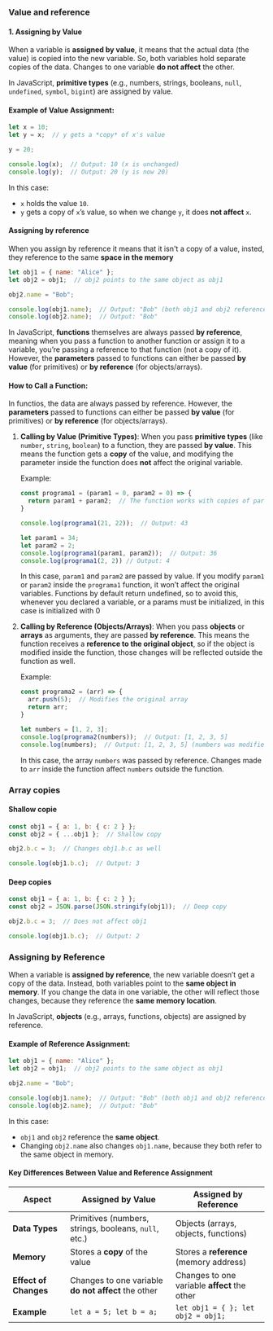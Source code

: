 ### Value and reference

#### 1. **Assigning by Value**

When a variable is **assigned by value**, it means that the actual data (the value) is copied into the new variable. So, both variables hold separate copies of the data. Changes to one variable **do not affect** the other.

In JavaScript, **primitive types** (e.g., numbers, strings, booleans, `null`, `undefined`, `symbol`, `bigint`) are assigned by value.

#### Example of Value Assignment:
```javascript
let x = 10;
let y = x;  // y gets a *copy* of x's value

y = 20;

console.log(x);  // Output: 10 (x is unchanged)
console.log(y);  // Output: 20 (y is now 20)
```

In this case:
- `x` holds the value `10`.
- `y` gets a copy of `x`’s value, so when we change `y`, it does **not affect** `x`.


#### Assigning by reference
When you assign by reference it means that it isn't a copy of a value, insted, they reference to the same **space in the memory**
```js
let obj1 = { name: "Alice" };
let obj2 = obj1;  // obj2 points to the same object as obj1

obj2.name = "Bob";

console.log(obj1.name);  // Output: "Bob" (both obj1 and obj2 reference the same object)
console.log(obj2.name);  // Output: "Bob"
```

In JavaScript, **functions** themselves are always passed **by reference**, meaning when you pass a function to another function or assign it to a variable, you’re passing a reference to that function (not a copy of it). However, the **parameters** passed to functions can either be passed **by value** (for primitives) or **by reference** (for objects/arrays).

#### How to Call a Function:
In functios, the data are always passed by reference. However, the **parameters** passed to functions can either be passed **by value** (for primitives) or **by reference** (for objects/arrays).

1. **Calling by Value (Primitive Types)**:
   When you pass **primitive types** (like `number`, `string`, `boolean`) to a function, they are passed **by value**. This means the function gets a **copy** of the value, and modifying the parameter inside the function does **not** affect the original variable.

   Example:
   ```javascript
   const programa1 = (param1 = 0, param2 = 0) => { 
     return param1 + param2;  // The function works with copies of param1 and param2
   }

   console.log(programa1(21, 22));  // Output: 43

   let param1 = 34;
   let param2 = 2;
   console.log(programa1(param1, param2));  // Output: 36
   console.log(programa1(2, 2)) // Output: 4
   ```

   In this case, `param1` and `param2` are passed by value. If you modify `param1` or `param2` inside the `programa1` function, it won’t affect the original variables.
   Functions by default return undefined, so to avoid this, whenever you declared a variable, or a params must be initialized, in this case is initialized with 0 
1. **Calling by Reference (Objects/Arrays)**:
   When you pass **objects** or **arrays** as arguments, they are passed **by reference**. This means the function receives a **reference to the original object**, so if the object is modified inside the function, those changes will be reflected outside the function as well.

   Example:
   ```javascript
   const programa2 = (arr) => {
     arr.push(5);  // Modifies the original array
     return arr;
   }

   let numbers = [1, 2, 3];
   console.log(programa2(numbers));  // Output: [1, 2, 3, 5]
   console.log(numbers);  // Output: [1, 2, 3, 5] (numbers was modified by reference)
   ```

   In this case, the array `numbers` was passed by reference. Changes made to `arr` inside the function affect `numbers` outside the function.

### Array copies
#### **Shallow copie**
```js
const obj1 = { a: 1, b: { c: 2 } };
const obj2 = { ...obj1 };  // Shallow copy

obj2.b.c = 3;  // Changes obj1.b.c as well

console.log(obj1.b.c);  // Output: 3
```
#### **Deep copies**
```js
const obj1 = { a: 1, b: { c: 2 } };
const obj2 = JSON.parse(JSON.stringify(obj1));  // Deep copy

obj2.b.c = 3;  // Does not affect obj1

console.log(obj1.b.c);  // Output: 2
```
###  **Assigning by Reference**

When a variable is **assigned by reference**, the new variable doesn’t get a copy of the data. Instead, both variables point to the **same object in memory**. If you change the data in one variable, the other will reflect those changes, because they reference the **same memory location**.

In JavaScript, **objects** (e.g., arrays, functions, objects) are assigned by reference.

#### Example of Reference Assignment:
```javascript
let obj1 = { name: "Alice" };
let obj2 = obj1;  // obj2 points to the same object as obj1

obj2.name = "Bob";

console.log(obj1.name);  // Output: "Bob" (both obj1 and obj2 reference the same object)
console.log(obj2.name);  // Output: "Bob"
```

In this case:
- `obj1` and `obj2` reference the **same object**.
- Changing `obj2.name` also changes `obj1.name`, because they both refer to the same object in memory.

#### **Key Differences Between Value and Reference Assignment**

| Aspect               | **Assigned by Value**                                 | **Assigned by Reference**                        |
|----------------------|-------------------------------------------------------|-------------------------------------------------|
| **Data Types**       | Primitives (numbers, strings, booleans, `null`, etc.) | Objects (arrays, objects, functions)            |
| **Memory**           | Stores a **copy** of the value                        | Stores a **reference** (memory address)         |
| **Effect of Changes**| Changes to one variable **do not affect** the other   | Changes to one variable **affect** the other    |
| **Example**          | `let a = 5; let b = a;`                               | `let obj1 = { }; let obj2 = obj1;`              |
